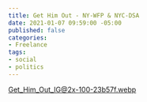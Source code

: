 ```yaml
---
title: Get Him Out - NY-WFP & NYC-DSA
date: 2021-01-07 09:59:00 -05:00
published: false
categories:
- Freelance
tags:
- social
- politics
---
```


[Get_Him_Out_IG@2x-100-23b57f.webp](/uploads/Get_Him_Out_IG@2x-100-23b57f.webp)